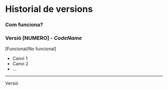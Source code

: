 # Historial de versions

### Com funciona?

 ### Versió [NUMERO] - *CodeName*
 [Funcional/No funcional]

  * Canvi 1
  * Canvi 2
  * ...

---

Versió
